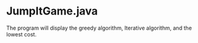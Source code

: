 # JumpItGame.java
The program will display the greedy algorithm, Iterative algorithm, and the lowest cost.

